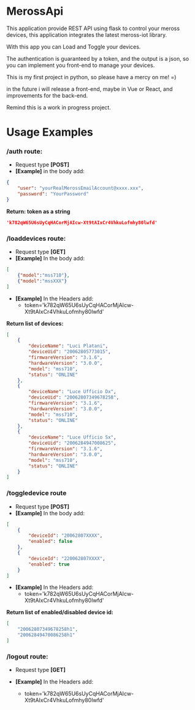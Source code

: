# MerossApi

This application provide REST API using flask to control your meross devices,
this application integrates the latest meross-iot library.

With this app you can Load and Toggle your devices.

The authentication is guaranteed by a token, and the output is a json, so you
can implement you front-end to manage your devices.

This is my first project in python, so please have a mercy on me! =)

in the future i will release a front-end, maybe in Vue or React, 
and improvements for the back-end.

Remind this is a work in progress project.

# Usage Examples

###  /auth route:
- Request type ****[POST]****
- ****[Example]**** in the body add:
``` json
{
    "user": "yourRealMerossEmailAccount@xxxx.xxx",
    "password": "YourPassword"
}
```
****Return: token as a string****
``` json 
'k782qW65U6sUyCqHACorMjAIcw-Xt9tAIxCr4VhkuLofmhy80lwfd'
```

### /loaddevices route:
- Request type ****[GET]****
- ****[Example]**** In the body add:
``` json 
[
    {"model":"mss710"},
    {"model":"mssXXX"}
]
```
- ****[Example]**** In the Headers add: 
   - token='k782qW65U6sUyCqHACorMjAIcw-Xt9tAIxCr4VhkuLofmhy80lwfd'

****Return list of devices:****
``` json 
[
    {
        "deviceName": "Luci Platani",
        "deviceUid": "20062805773015",
        "firmwareVersion": "3.1.6",
        "hardwareVersion": "3.0.0",
        "model": "mss710",
        "status": "ONLINE"
    },
    {
        "deviceName": "Luce Ufficio Dx",
        "deviceUid": "20062807349678258",
        "firmwareVersion": "3.1.6",
        "hardwareVersion": "3.0.0",
        "model": "mss710",
        "status": "ONLINE"
    },
    {
        "deviceName": "Luce Ufficio Sx",
        "deviceUid": "2006284947008625",
        "firmwareVersion": "3.1.6",
        "hardwareVersion": "3.0.0",
        "model": "mss710",
        "status": "ONLINE"
    }
]
```

### /toggledevice route 
- Request type ****[POST]****
- ****[Example]**** In the body add:
``` json 
[    
    {
        "deviceId": "20062807XXXX",
        "enabled": false
    },
    {
        "deviceId": "220062807XXXX",
        "enabled": true
    }
]
```

- ****[Example]**** In the Headers add: 
   - token='k782qW65U6sUyCqHACorMjAIcw-Xt9tAIxCr4VhkuLofmhy80lwfd'

****Return list of enabled/disabled device id:****
``` json 
[
    "20062807349678258h1",
    "20062849470086258h1"
]
```

### /logout route:
- Request type ****[GET]****

- ****[Example]**** In the Headers add: 
   - token='k782qW65U6sUyCqHACorMjAIcw-Xt9tAIxCr4VhkuLofmhy80lwfd'





